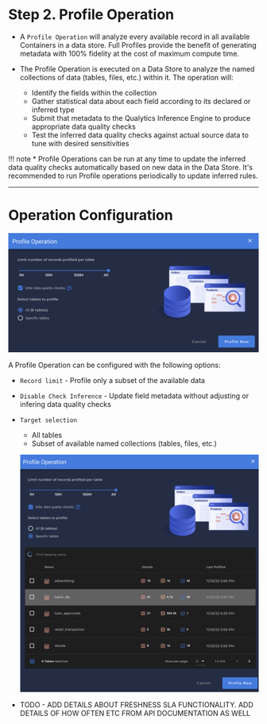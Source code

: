 # Step 2. Profile Operation

* A `Profile Operation` will analyze every available record in all available Containers in a data store. Full Profiles provide the benefit of generating metadata with 100% fidelity at the cost of maximum compute time.

* The Profile Operation is executed on a Data Store to analyze the named collections of data (tables, files, etc.) within it. The operation will:

    * Identify the fields within the collection
    * Gather statistical data about each field according to its declared or inferred type
    * Submit that metadata to the Qualytics Inference Engine to produce appropriate data quality checks
    * Test the inferred data quality checks against actual source data to tune with desired sensitivities


!!! note
    * Profile Operations can be run at any time to update the inferred data quality checks automatically based on new data in the Data Store. It's recommended to run Profile operations periodically to update inferred rules.

---
# Operation Configuration

![Screenshot](../assets/operations/operation-profile.png)

A Profile Operation can be configured with the following options:

* `Record limit` - Profile only a subset of the available data
* `Disable Check Inference` - Update field metadata without adjusting or infering data quality checks
* `Target selection`
    - All tables
    - Subset of available named collections (tables, files, etc.)

    ![Screenshot](../assets/operations/operation-profile-specific-tables.png)


* TODO - ADD DETAILS ABOUT FRESHNESS SLA FUNCTIONALITY. ADD DETAILS OF HOW OFTEN ETC FROM API DOCUMENTATION AS WELL